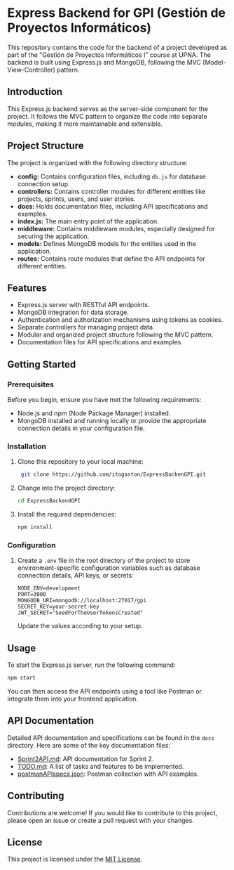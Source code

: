 # Express Backend for GPI (Gestión de Proyectos Informáticos)

This repository contains the code for the backend of a project developed as part of the "Gestión de Proyectos Informáticos I" course at UPNA. The backend is built using Express.js and MongoDB, following the MVC (Model-View-Controller) pattern.

## Introduction

This Express.js backend serves as the server-side component for the project. It follows the MVC pattern to organize the code into separate modules, making it more maintainable and extensible.

## Project Structure

The project is organized with the following directory structure:

- **config:** Contains configuration files, including `db.js` for database connection setup.
- **controllers:** Contains controller modules for different entities like projects, sprints, users, and user stories.
- **docs:** Holds documentation files, including API specifications and examples.
- **index.js:** The main entry point of the application.
- **middleware:** Contains middleware modules, especially designed for securing the application.
- **models:** Defines MongoDB models for the entities used in the application.
- **routes:** Contains route modules that define the API endpoints for different entities.

## Features

- Express.js server with RESTful API endpoints.
- MongoDB integration for data storage.
- Authentication and authorization mechanisms using tokens as cookies.
- Separate controllers for managing project data.
- Modular and organized project structure following the MVC pattern.
- Documentation files for API specifications and examples.

## Getting Started

### Prerequisites

Before you begin, ensure you have met the following requirements:

- Node.js and npm (Node Package Manager) installed.
- MongoDB installed and running locally or provide the appropriate connection details in your configuration file.

### Installation

1. Clone this repository to your local machine:

   ```bash
    git clone https://github.com/itogaston/ExpressBackenGPI.git
   ```

2. Change into the project directory:

   ```bash
   cd ExpressBackendGPI
   ```

3. Install the required dependencies:

   ```bash
   npm install
   ```

### Configuration

1. Create a `.env` file in the root directory of the project to store environment-specific configuration variables such as database connection details, API keys, or secrets:

   ```
   NODE_ENV=development
   PORT=3000
   MONGODB_URI=mongodb://localhost:27017/gpi
   SECRET_KEY=your-secret-key
   JWT_SECRET="SeedForTheUserTokensCreated"
   ```

   Update the values according to your setup.

## Usage

To start the Express.js server, run the following command:

```bash
npm start
```

You can then access the API endpoints using a tool like Postman or integrate them into your frontend application.

## API Documentation

Detailed API documentation and specifications can be found in the `docs` directory. Here are some of the key documentation files:

- [Sprint2API.md](docs/Sprint2API.md): API documentation for Sprint 2.
- [TODO.md](docs/TODO.md): A list of tasks and features to be implemented.
- [postmanAPIspecs.json](docs/postmanAPIspecs.json): Postman collection with API examples.

## Contributing

Contributions are welcome! If you would like to contribute to this project, please open an issue or create a pull request with your changes.

## License

This project is licensed under the [MIT License](LICENSE).
